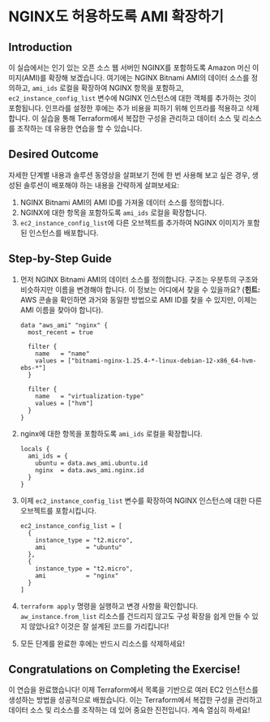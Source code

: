 # NGINX도 허용하도록 AMI 확장하기

## Introduction

이 실습에서는 인기 있는 오픈 소스 웹 서버인 NGINX를 포함하도록 Amazon 머신 이미지(AMI)를 확장해 보겠습니다. 여기에는 NGINX Bitnami AMI의 데이터 소스를 정의하고, `ami_ids` 로컬을 확장하여 NGINX 항목을 포함하고, `ec2_instance_config_list` 변수에 NGINX 인스턴스에 대한 객체를 추가하는 것이 포함됩니다. 인프라를 설정한 후에는 추가 비용을 피하기 위해 인프라를 적용하고 삭제합니다. 이 실습을 통해 Terraform에서 복잡한 구성을 관리하고 데이터 소스 및 리소스를 조작하는 데 유용한 연습을 할 수 있습니다.

## Desired Outcome

자세한 단계별 내용과 솔루션 동영상을 살펴보기 전에 한 번 사용해 보고 싶은 경우, 생성된 솔루션이 배포해야 하는 내용을 간략하게 살펴보세요:

1. NGINX Bitnami AMI의 AMI ID를 가져올 데이터 소스를 정의합니다.
2. NGINX에 대한 항목을 포함하도록 `ami_ids` 로컬을 확장합니다.
3. `ec2_instance_config_list`에 다른 오브젝트를 추가하여 NGINX 이미지가 포함된 인스턴스를 배포합니다.

## Step-by-Step Guide

1. 먼저 NGINX Bitnami AMI의 데이터 소스를 정의합니다. 구조는 우분투의 구조와 비슷하지만 이름을 변경해야 합니다. 이 정보는 어디에서 찾을 수 있을까요? (**힌트:** AWS 콘솔을 확인하면 과거와 동일한 방법으로 AMI ID를 찾을 수 있지만, 이제는 AMI 이름을 찾아야 합니다).

    ```
    data "aws_ami" "nginx" {
      most_recent = true

      filter {
        name   = "name"
        values = ["bitnami-nginx-1.25.4-*-linux-debian-12-x86_64-hvm-ebs-*"]
      }

      filter {
        name   = "virtualization-type"
        values = ["hvm"]
      }
    }
    ```

2. nginx에 대한 항목을 포함하도록 `ami_ids` 로컬을 확장합니다.

    ```
    locals {
      ami_ids = {
        ubuntu = data.aws_ami.ubuntu.id
        nginx  = data.aws_ami.nginx.id
      }
    }
    ```

3. 이제 `ec2_instance_config_list` 변수를 확장하여 NGINX 인스턴스에 대한 다른 오브젝트를 포함시킵니다.

    ```
    ec2_instance_config_list = [
      {
        instance_type = "t2.micro",
        ami           = "ubuntu"
      },
      {
        instance_type = "t2.micro",
        ami           = "nginx"
      }
    ]
    ```

4. `terraform apply` 명령을 실행하고 변경 사항을 확인합니다. `aw_instance.from_list` 리소스를 건드리지 않고도 구성 확장을 쉽게 만들 수 있지 않았나요? 이것은 잘 설계된 코드를 가리킵니다!
5. 모든 단계를 완료한 후에는 반드시 리소스를 삭제하세요!

## Congratulations on Completing the Exercise!

이 연습을 완료했습니다! 이제 Terraform에서 목록을 기반으로 여러 EC2 인스턴스를 생성하는 방법을 성공적으로 배웠습니다. 이는 Terraform에서 복잡한 구성을 관리하고 데이터 소스 및 리소스를 조작하는 데 있어 중요한 진전입니다. 계속 열심히 하세요!

